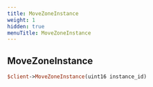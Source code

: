 ```yaml
---
title: MoveZoneInstance
weight: 1
hidden: true
menuTitle: MoveZoneInstance
---
```

## MoveZoneInstance
```perl
$client->MoveZoneInstance(uint16 instance_id)
```
